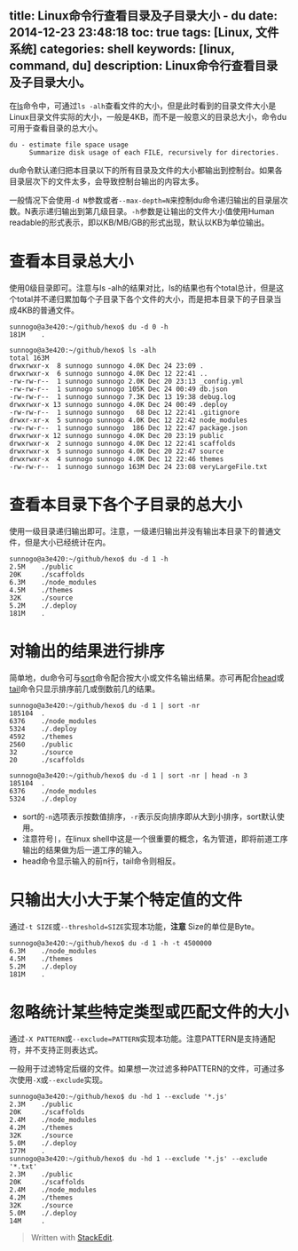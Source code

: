 title: Linux命令行查看目录及子目录大小 - du
date: 2014-12-23 23:48:18
toc: true
tags: [Linux, 文件系统]
categories: shell
keywords: [linux, command, du]
description: Linux命令行查看目录及子目录大小。
---

在[ls][1]命令中，可通过`ls -alh`查看文件的大小，但是此时看到的目录文件大小是Linux目录文件实际的大小，一般是4KB，而不是一般意义的目录总大小，命令du可用于查看目录的总大小。

```
du - estimate file space usage
     Summarize disk usage of each FILE, recursively for directories.
```

<!--more-->

du命令默认递归把本目录以下的所有目录及文件的大小都输出到控制台。如果各目录层次下的文件太多，会导致控制台输出的内容太多。

一般情况下会使用`-d N`参数或者`--max-depth=N`来控制du命令递归输出的目录层次数。N表示递归输出到第几级目录。`-h`参数是让输出的文件大小值使用Human readable的形式表示，即以KB/MB/GB的形式出现，默认以KB为单位输出。

# 查看本目录总大小
使用0级目录即可。注意与ls -alh的结果对比，ls的结果也有个total总计，但是这个total并不递归累加每个子目录下各个文件的大小，而是把本目录下的子目录当成4KB的普通文件。

```
sunnogo@a3e420:~/github/hexo$ du -d 0 -h
181M    .

sunnogo@a3e420:~/github/hexo$ ls -alh
total 163M
drwxrwxr-x  8 sunnogo sunnogo 4.0K Dec 24 23:09 .
drwxrwxr-x  6 sunnogo sunnogo 4.0K Dec 12 22:41 ..
-rw-rw-r--  1 sunnogo sunnogo 2.0K Dec 20 23:13 _config.yml
-rw-rw-r--  1 sunnogo sunnogo 105K Dec 24 00:49 db.json
-rw-rw-r--  1 sunnogo sunnogo 7.3K Dec 13 19:38 debug.log
drwxrwxr-x 13 sunnogo sunnogo 4.0K Dec 24 00:49 .deploy
-rw-rw-r--  1 sunnogo sunnogo   68 Dec 12 22:41 .gitignore
drwxr-xr-x  5 sunnogo sunnogo 4.0K Dec 12 22:42 node_modules
-rw-rw-r--  1 sunnogo sunnogo  186 Dec 12 22:47 package.json
drwxrwxr-x 12 sunnogo sunnogo 4.0K Dec 20 23:19 public
drwxrwxr-x  2 sunnogo sunnogo 4.0K Dec 12 22:41 scaffolds
drwxrwxr-x  5 sunnogo sunnogo 4.0K Dec 20 22:47 source
drwxrwxr-x  4 sunnogo sunnogo 4.0K Dec 12 22:46 themes
-rw-rw-r--  1 sunnogo sunnogo 163M Dec 24 23:08 veryLargeFile.txt

```

# 查看本目录下各个子目录的总大小
使用一级目录递归输出即可。注意，一级递归输出并没有输出本目录下的普通文件，但是大小已经统计在内。

```
sunnogo@a3e420:~/github/hexo$ du -d 1 -h
2.5M    ./public
20K     ./scaffolds
6.3M    ./node_modules
4.5M    ./themes
32K     ./source
5.2M    ./.deploy
181M    .
```

# 对输出的结果进行排序
简单地，du命令可与[sort][2]命令配合按大小或文件名输出结果。亦可再配合[head][3]或[tail][4]命令只显示排序前几或倒数前几的结果。

```
sunnogo@a3e420:~/github/hexo$ du -d 1 | sort -nr 
185104  .
6376    ./node_modules
5324    ./.deploy
4592    ./themes
2560    ./public
32      ./source
20      ./scaffolds

sunnogo@a3e420:~/github/hexo$ du -d 1 | sort -nr | head -n 3
185104  .
6376    ./node_modules
5324    ./.deploy
```

* sort的`-n`选项表示按数值排序，`-r`表示反向排序即从大到小排序，sort默认使用。
* 注意符号`|`，在linux shell中这是一个很重要的概念，名为管道，即将前道工序输出的结果做为后一道工序的输入。
* head命令显示输入的前n行，tail命令则相反。

# 只输出大小大于某个特定值的文件
通过`-t SIZE`或`--threshold=SIZE`实现本功能，**注意** Size的单位是Byte。
```
sunnogo@a3e420:~/github/hexo$ du -d 1 -h -t 4500000
6.3M    ./node_modules
4.5M    ./themes
5.2M    ./.deploy
181M    .
```

# 忽略统计某些特定类型或匹配文件的大小
通过`-X PATTERN`或`--exclude=PATTERN`实现本功能。注意PATTERN是支持通配符，并不支持正则表达式。

一般用于过滤特定后缀的文件。如果想一次过滤多种PATTERN的文件，可通过多次使用`-X`或`--exclude`实现。

```
sunnogo@a3e420:~/github/hexo$ du -hd 1 --exclude '*.js'
2.3M    ./public
20K     ./scaffolds
2.4M    ./node_modules
4.2M    ./themes
32K     ./source
5.0M    ./.deploy
177M    .
sunnogo@a3e420:~/github/hexo$ du -hd 1 --exclude '*.js' --exclude '*.txt'
2.3M    ./public
20K     ./scaffolds
2.4M    ./node_modules
4.2M    ./themes
32K     ./source
5.0M    ./.deploy
14M     .
```

[1]: http://sunnogo.tk/201402/shell/ls.html
[2]: Not_support_yet
[3]: Not_support_yet
[4]: Not_support_yet

> Written with [StackEdit](https://stackedit.io/).

